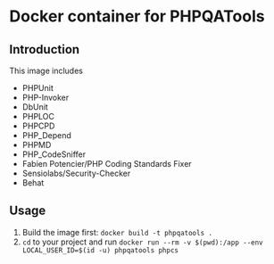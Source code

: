 # Docker container for PHPQATools

## Introduction

This image includes
* PHPUnit
* PHP-Invoker
* DbUnit
* PHPLOC
* PHPCPD
* PHP_Depend
* PHPMD
* PHP_CodeSniffer
* Fabien Potencier/PHP Coding Standards Fixer
* Sensiolabs/Security-Checker
* Behat

## Usage

1. Build the image first: `docker build -t phpqatools .`
1. `cd` to your project and run `docker run --rm -v $(pwd):/app --env LOCAL_USER_ID=$(id -u) phpqatools phpcs`